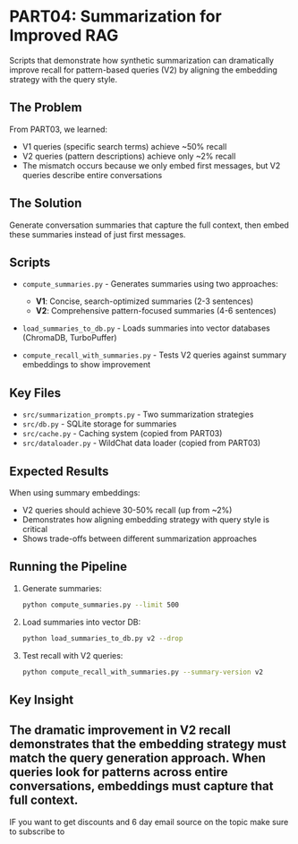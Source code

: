 # PART04: Summarization for Improved RAG

Scripts that demonstrate how synthetic summarization can dramatically improve recall for pattern-based queries (V2) by aligning the embedding strategy with the query style.

## The Problem

From PART03, we learned:
- V1 queries (specific search terms) achieve ~50% recall
- V2 queries (pattern descriptions) achieve only ~2% recall
- The mismatch occurs because we only embed first messages, but V2 queries describe entire conversations

## The Solution

Generate conversation summaries that capture the full context, then embed these summaries instead of just first messages.

## Scripts

- `compute_summaries.py` - Generates summaries using two approaches:
  - **V1**: Concise, search-optimized summaries (2-3 sentences)
  - **V2**: Comprehensive pattern-focused summaries (4-6 sentences)

- `load_summaries_to_db.py` - Loads summaries into vector databases (ChromaDB, TurboPuffer)

- `compute_recall_with_summaries.py` - Tests V2 queries against summary embeddings to show improvement

## Key Files

- `src/summarization_prompts.py` - Two summarization strategies
- `src/db.py` - SQLite storage for summaries
- `src/cache.py` - Caching system (copied from PART03)
- `src/dataloader.py` - WildChat data loader (copied from PART03)

## Expected Results

When using summary embeddings:
- V2 queries should achieve 30-50% recall (up from ~2%)
- Demonstrates how aligning embedding strategy with query style is critical
- Shows trade-offs between different summarization approaches

## Running the Pipeline

1. Generate summaries:
   ```bash
   python compute_summaries.py --limit 500
   ```

2. Load summaries into vector DB:
   ```bash
   python load_summaries_to_db.py v2 --drop
   ```

3. Test recall with V2 queries:
   ```bash
   python compute_recall_with_summaries.py --summary-version v2
   ```

## Key Insight

The dramatic improvement in V2 recall demonstrates that the embedding strategy must match the query generation approach. When queries look for patterns across entire conversations, embeddings must capture that full context.
---

IF you want to get discounts and 6 day email source on the topic make sure to subscribe to

<script async data-uid="010fd9b52b" src="https://fivesixseven.kit.com/010fd9b52b/index.js"></script>
